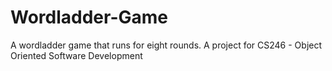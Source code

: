 # Wordladder-Game
A wordladder game that runs for eight rounds. A project for CS246 - Object Oriented Software Development
